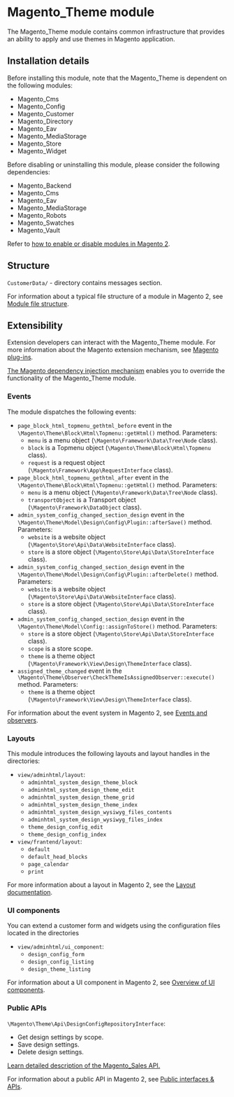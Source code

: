 # Magento_Theme module

The Magento_Theme module contains common infrastructure that provides an ability to apply and use themes in Magento application.

## Installation details

Before installing this module, note that the Magento_Theme is dependent on the following modules:

- Magento_Cms
- Magento_Config
- Magento_Customer
- Magento_Directory
- Magento_Eav
- Magento_MediaStorage
- Magento_Store
- Magento_Widget

Before disabling or uninstalling this module, please consider the following dependencies:

- Magento_Backend
- Magento_Cms
- Magento_Eav
- Magento_MediaStorage
- Magento_Robots
- Magento_Swatches
- Magento_Vault

Refer to [how to enable or disable modules in Magento 2](https://devdocs.magento.com/guides/v2.4/install-gde/install/cli/install-cli-subcommands-enable.html).

## Structure

`CustomerData/` - directory contains messages section.

For information about a typical file structure of a module in Magento 2, see [Module file structure](https://devdocs.magento.com/guides/v2.4/extension-dev-guide/build/module-file-structure.html#module-file-structure).

## Extensibility

Extension developers can interact with the Magento_Theme module. For more information about the Magento extension mechanism, see [Magento plug-ins](https://devdocs.magento.com/guides/v2.4/extension-dev-guide/plugins.html).

[The Magento dependency injection mechanism](https://devdocs.magento.com/guides/v2.4/extension-dev-guide/depend-inj.html) enables you to override the functionality of the Magento_Theme module.

### Events

The module dispatches the following events:

- `page_block_html_topmenu_gethtml_before` event in the `\Magento\Theme\Block\Html\Topmenu::getHtml()` method. Parameters:
    - `menu` is a menu object (`\Magento\Framework\Data\Tree\Node` class).
    - `block` is a Topmenu object (`\Magento\Theme\Block\Html\Topmenu` class).
    - `request` is a request object (`\Magento\Framework\App\RequestInterface` class).
- `page_block_html_topmenu_gethtml_after` event in the `\Magento\Theme\Block\Html\Topmenu::getHtml()` method. Parameters:
    - `menu` is a menu object (`\Magento\Framework\Data\Tree\Node` class).
    - `transportObject` is a Transport object (`\Magento\Framework\DataObject` class).
- `admin_system_config_changed_section_design` event in the `\Magento\Theme\Model\Design\Config\Plugin::afterSave()` method. Parameters:
    - `website` is a website object (`\Magento\Store\Api\Data\WebsiteInterface` class).
    - `store` is a store object (`\Magento\Store\Api\Data\StoreInterface` class).
- `admin_system_config_changed_section_design` event in the `\Magento\Theme\Model\Design\Config\Plugin::afterDelete()` method. Parameters:
    - `website` is a website object (`\Magento\Store\Api\Data\WebsiteInterface` class).
    - `store` is a store object (`\Magento\Store\Api\Data\StoreInterface` class).
- `admin_system_config_changed_section_design` event in the `\Magento\Theme\Model\Config::assignToStore()` method. Parameters:
    - `store` is a store object (`\Magento\Store\Api\Data\StoreInterface` class).
    - `scope` is a store scope.
    - `theme` is a theme object (`\Magento\Framework\View\Design\ThemeInterface` class).
- `assigned_theme_changed` event in the `\Magento\Theme\Observer\CheckThemeIsAssignedObserver::execute()` method. Parameters:
    - `theme` is a theme object (`\Magento\Framework\View\Design\ThemeInterface` class).

For information about the event system in Magento 2, see [Events and observers](https://devdocs.magento.com/guides/v2.4/extension-dev-guide/events-and-observers.html#events).

### Layouts

This module introduces the following layouts and layout handles in the directories:

- `view/adminhtml/layout`:
    - `adminhtml_system_design_theme_block`
    - `adminhtml_system_design_theme_edit`
    - `adminhtml_system_design_theme_grid`
    - `adminhtml_system_design_theme_index`
    - `adminhtml_system_design_wysiwyg_files_contents`
    - `adminhtml_system_design_wysiwyg_files_index`
    - `theme_design_config_edit`
    - `theme_design_config_index`
- `view/frantend/layout`:
    - `default`
    - `default_head_blocks`
    - `page_calendar`
    - `print`

For more information about a layout in Magento 2, see the [Layout documentation](https://devdocs.magento.com/guides/v2.4/frontend-dev-guide/layouts/layout-overview.html).

### UI components

You can extend a customer form and widgets using the configuration files located in the directories 

- `view/adminhtml/ui_component`:
    - `design_config_form`
    - `design_config_listing`
    - `design_theme_listing`

For information about a UI component in Magento 2, see [Overview of UI components](https://devdocs.magento.com/guides/v2.4/ui_comp_guide/bk-ui_comps.html).

### Public APIs

`\Magento\Theme\Api\DesignConfigRepositoryInterface`:

   - Get design settings by scope.
   - Save design settings.
   - Delete design settings.

[Learn detailed description of the Magento_Sales API.](https://devdocs.magento.com/guides/v2.4/mrg/ce/Sales/services.html)

For information about a public API in Magento 2, see [Public interfaces & APIs](https://devdocs.magento.com/guides/v2.4/extension-dev-guide/api-concepts.html).
